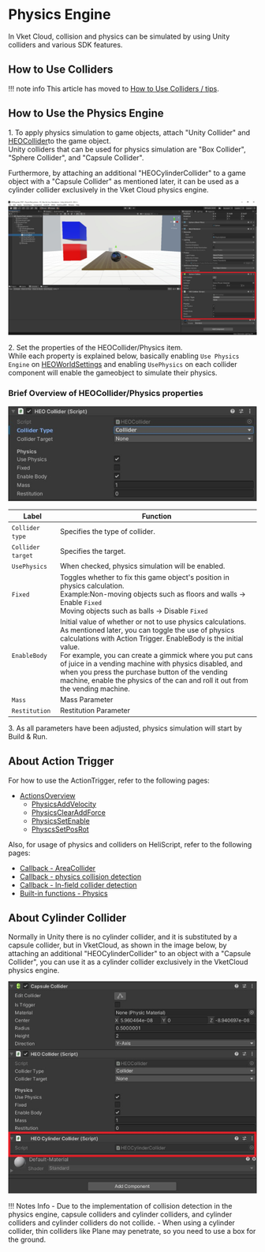 # Physics Engine

In Vket Cloud, collision and physics can be simulated by using Unity colliders and various SDK features.

## How to Use Colliders

!!! note info
    This article has moved to [How to Use Colliders / tips](./Collider.md).

## How to Use the Physics Engine

1\. To apply physics simulation to game objects, attach "Unity Collider" and [HEOCollider](../HEOComponents/HEOCollider.md)to the game object.<br>
Unity colliders that can be used for physics simulation are "Box Collider", "Sphere Collider", and "Capsule Collider".

Furthermore, by attaching an additional "HEOCylinderCollider" to a game object with a "Capsule Collider" as mentioned later, it can be used as a cylinder collider exclusively in the Vket Cloud physics engine.

![PhysicsEngine](img/PhysicsEngine.jpg)

2\. Set the properties of the HEOCollider/Physics item.<br>
While each property is explained below, basically enabling  `Use Physics Engine` on [HEOWorldSettings](../HEOComponents/HEOWorldSetting.md#_1) and enabling `UsePhysics` on each collider component will enable the gameobject to simulate their physics.

### Brief Overview of HEOCollider/Physics properties

![PhysicsEngine](img/PhysicsEngineCollider.jpg)

| Label | Function |
| ---- | ---- |
| `Collider type` | Specifies the type of collider. |
| `Collider target` | Specifies the target. |
| `UsePhysics` | When checked, physics simulation will be enabled. |
| `Fixed` | Toggles whether to fix this game object's position in physics calculation.<br> Example:Non-moving objects such as floors and walls → Enable `Fixed` <br> Moving objects such as balls → Disable `Fixed` |
| `EnableBody` | Initial value of whether or not to use physics calculations. <br>As mentioned later, you can toggle the use of physics calculations with Action Trigger. EnableBody is the initial value.<br> For example, you can create a gimmick where you put cans of juice in a vending machine with physics disabled, and when you press the purchase button of the vending machine, enable the physics of the can and roll it out from the vending machine. |
| `Mass` | Mass Parameter |
| `Restitution` | Restitution Parameter |

3\. As all parameters have been adjusted, physics simulation will start by Build & Run.

## About Action Trigger

For how to use the ActionTrigger, refer to the following pages:

- [ActionsOverview](../Actions/ActionsOverview.md)
  - [PhysicsAddVelocity](../Actions/Physics/PhysicsAddVelocity.md)
  - [PhysicsClearAddForce](../Actions/Physics/PhysicsClearAddForce.md)
  - [PhysicsSetEnable](../Actions/Physics/PhysicsSetEnable.md)
  - [PhyscsSetPosRot](../Actions/Physics/PhysicsSetPosRot.md)

Also, for usage of physics and colliders on HeliScript, refer to the following pages:

- [Callback - AreaCollider](../hs/hs_component.md#callback-areacollider)
- [Callback - physics collision detection](../hs/hs_component.md#callback-physics-collision-detection)
- [Callback - In-field collider detection](../hs/hs_component.md#callback-in-field-collider-detection)
- [Built-in functions - Physics](../hs/hs_system_function_physics.md)

## About Cylinder Collider

Normally in Unity there is no cylinder collider, and it is substituted by a capsule collider, but in VketCloud, as shown in the image below, by attaching an additional "HEOCylinderCollider" to an object with a "Capsule Collider", you can use it as a cylinder collider exclusively in the VketCloud physics engine.

![PhysicsEngine](img/PhysicsEngineCylinderCollider.jpg)

!!! Notes Info
    - Due to the implementation of collision detection in the physics engine, capsule colliders and cylinder colliders, and cylinder colliders and cylinder colliders do not collide.
    - When using a cylinder collider, thin colliders like Plane may penetrate, so you need to use a box for the ground.
